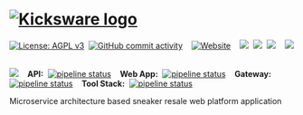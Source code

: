 # [![Kicksware logo][]][Kicksware]

[![License: AGPL v3](https://img.shields.io/badge/License-AGPL%20v3-blue.svg)](https://www.gnu.org/licenses/agpl-3.0)&nbsp;
[![GitHub commit activity](https://img.shields.io/github/commit-activity/m/timoth-y/kicksware-api)](https://github.com/timoth-y/kicksware-api/pulse)&nbsp;&nbsp;&nbsp;
[![Website](https://img.shields.io/website?down_message=unavailable&up_color=teal&up_message=kicksware.com%20%7C%20online&url=https%3A%2F%2Fkicksware.com)](https://kicksware.com)&nbsp;&nbsp;&nbsp;
[![](https://img.shields.io/badge/Code-Golang-informational?style=flat&logo=go&logoColor=white&color=6AD7E5)](https://golang.org)&nbsp;
[![](https://img.shields.io/badge/Code-C%23-informational?style=flat&logo=c-sharp&logoColor=white&color=1E9E25)](https://dotnet.microsoft.com/apps/aspnet)&nbsp;
[![](https://img.shields.io/badge/Code-JavaScript-informational?style=flat&logo=javascript&logoColor=white&color=F7E018)](https://jamstack.org)&nbsp;&nbsp;&nbsp;
[![](https://img.shields.io/badge/DevOps-Kubernetes-informational?style=flat&logo=kubernetes&logoColor=white&color=316DE6)](https://kubernetes.io)&nbsp;

[![](https://img.shields.io/badge/CI-Gitlab_CE-informational?style=flat&logo=gitlab&logoColor=white&color=FCA326)](https://ci.kicksware.com/kicksware/kicksware-platform)&nbsp;&nbsp;&nbsp;
**API:** &nbsp;[![pipeline status](https://ci.kicksware.com/kicksware/api/badges/master/pipeline.svg)](https://ci.kicksware.com/kicksware/api/-/commits/master)&nbsp;&nbsp;&nbsp;
**Web App:** &nbsp;[![pipeline status](https://ci.kicksware.com/kicksware/web-app/badges/master/pipeline.svg)](https://ci.kicksware.com/kicksware/web-app/-/commits/master)&nbsp;&nbsp;&nbsp;
**Gateway:** &nbsp;[![pipeline status](https://ci.kicksware.com/kicksware/gateway/badges/master/pipeline.svg)](https://ci.kicksware.com/kicksware/gateway/-/commits/master)&nbsp;&nbsp;&nbsp;
**Tool Stack:** &nbsp;[![pipeline status](https://ci.kicksware.com/kicksware/tool-stack/badges/master/pipeline.svg)](https://ci.kicksware.com/kicksware/tool-stack/-/commits/master)&nbsp;&nbsp;&nbsp;

Microservice architecture based sneaker resale web platform application



[Kicksware logo]: https://ci.kicksware.com/kicksware/kicksware-platform/-/raw/master/kicsware-badge.png
[Kicksware]: https://kicksware.com
